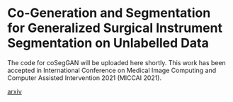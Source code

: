# Co-Generation and Segmentation for Generalized Surgical Instrument Segmentation on Unlabelled Data

The code for coSegGAN will be uploaded here shortly. This work has been accepted in International Conference on Medical Image Computing and Computer Assisted Intervention 2021 (MICCAI 2021).

<a href="https://arxiv.org/abs/2103.09276" target="_blank">arxiv</a>



